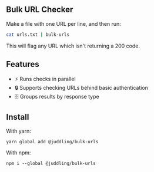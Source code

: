 ## Bulk URL Checker
Make a file with one URL per line, and then run:

```sh
cat urls.txt | bulk-urls
```

This will flag any URL which isn't returning a 200 code.

## Features
* ⚡️ Runs checks in parallel
* 🔒 Supports checking URLs behind basic authentication
* 🗄 Groups results by response type

## Install
With yarn:
```
yarn global add @juddling/bulk-urls
```

With npm:
```
npm i --global @juddling/bulk-urls
```